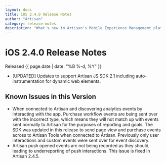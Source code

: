 ```yaml
---
layout: docs
title: iOS 2.4.0 Release Notes
author: "Artisan"
category: release-notes
description: "What's new in Artisan's Mobile Experience Management platform."
---
```

# iOS 2.4.0 Release Notes

Released {{ page.date | date: "%B %-d, %Y" }}

* [UPDATED] Updates to support Artisan JS SDK 2.1 including auto-instrumentation for dynamic web elements.

## Known Issues in this Version

* When connected to Artisan and discovering analytics events by interacting with the app, Purchase workflow events are being sent over with the incorrect type, which means they will not match up with events sent normally to Artisan for the purposes of reporting and goals. The SDK was updated in this release to send page view and purchase events across to Artisan Tools when connected to Artisan. Previously only user interactions and custom events were sent over for event discovery.
* Artisan push opened events are not being recorded as they should, leading to underreporting of push interactions. This issue is fixed in Artisan 2.4.5.
